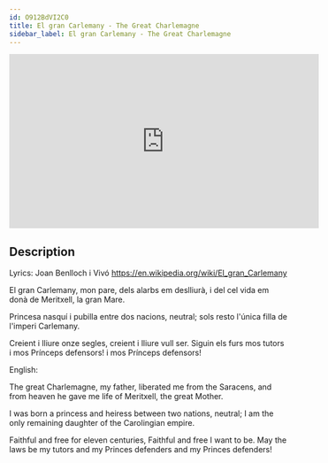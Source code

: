 ```yaml
---
id: O912BdVI2C0
title: El gran Carlemany - The Great Charlemagne
sidebar_label: El gran Carlemany - The Great Charlemagne
---
```


<iframe
  width="560"
  height="315"
  src="https://www.youtube.com/embed/O912BdVI2C0"
  title="YouTube video player"
  frameborder="0"
  allow="accelerometer; autoplay; clipboard-write; encrypted-media; gyroscope; picture-in-picture; web-share"
  referrerpolicy="strict-origin-when-cross-origin"
  allowfullscreen
></iframe>

## Description

Lyrics: Joan Benlloch i Vivó
https://en.wikipedia.org/wiki/El_gran_Carlemany

El gran Carlemany, mon pare,
dels alarbs em deslliurà,
i del cel vida em donà
de Meritxell, la gran Mare.

Princesa nasquí i pubilla
entre dos nacions, neutral;
sols resto l'única filla
de l'imperi Carlemany.

Creient i lliure onze segles,
creient i lliure vull ser.
Siguin els furs mos tutors
i mos Prínceps defensors!
i mos Prínceps defensors!

English:

The great Charlemagne, my father,
liberated me from the Saracens,
and from heaven he gave me life
of Meritxell, the great Mother.

I was born a princess and heiress
between two nations, neutral;
I am the only remaining daughter
of the Carolingian empire.

Faithful and free for eleven centuries,
Faithful and free I want to be.
May the laws be my tutors
and my Princes defenders
and my Princes defenders!
